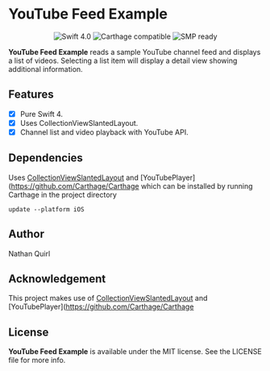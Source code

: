 # YouTube Feed Example

<p align="center">
<img src="https://img.shields.io/badge/Swift-4.0-orange.svg" alt="Swift 4.0"/>
<img src="https://img.shields.io/badge/Carthage-✔-blue.svg" alt="Carthage compatible"/>
<img src="https://img.shields.io/badge/SPM-✔-blue.svg" alt="SMP ready"/>
</a>
</p>

**YouTube Feed Example** reads a sample YouTube channel feed and displays a list of videos. Selecting a list item will display a detail view showing additional information.


## Features
- [x] Pure Swift 4.
- [x] Uses CollectionViewSlantedLayout.
- [x] Channel list and video playback with YouTube API.

## Dependencies

Uses [CollectionViewSlantedLayout](https://github.com/Carthage/Carthage) and [YouTubePlayer](https://github.com/Carthage/Carthage which can be installed by running Carthage in the project directory

```terminal
update --platform iOS
```

## Author

Nathan Quirl

## Acknowledgement

This project makes use of [CollectionViewSlantedLayout](https://github.com/Carthage/Carthage) and [YouTubePlayer](https://github.com/Carthage/Carthage


## License

**YouTube Feed Example** is available under the MIT license. See the LICENSE file for more info.

